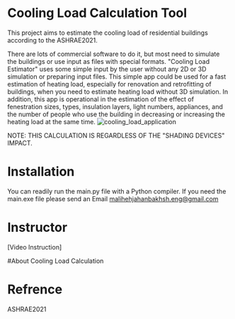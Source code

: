 # Cooling Load Calculation Tool

This project aims to estimate the cooling load of residential buildings according to the ASHRAE2021.

There are lots of commercial software to do it, but most need to simulate the buildings or use input as files with special formats.
"Cooling Load Estimator" uses some simple input by the user without any 2D or 3D simulation or preparing input files. This simple app could be used for a fast estimation of heating load, especially for renovation and retrofitting of buildings, when you need to estimate heating load without 3D simulation.
In addition, this app is operational in the estimation of the effect of fenestration sizes, types, insulation layers, light numbers, appliances, and the number of people who use the building  in decreasing or increasing the heating load at the same time.
![cooling_load_application](https://github.com/mlijahan/Cooling_Load_Estimator_of_Buildings/assets/89294710/b6704ac9-0063-482c-814b-ba531e0e042d)

NOTE: THIS CALCULATION IS REGARDLESS OF THE "SHADING DEVICES" IMPACT.

# Installation
You can readily run the main.py file with a Python compiler. If you need the main.exe file please send an Email malihehjahanbakhsh.eng@gmail.com

# Instructor
[Video Instruction] 

#About Cooling Load Calculation

# Refrence
ASHRAE2021

